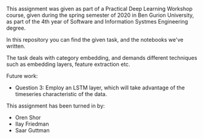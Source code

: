 This assignment was given as part of a Practical Deep Learning Workshop course, given during the spring semester of 2020 in Ben Gurion University,
as part of the 4th year of Software and Information Systmes Engineering degree.

In this repository you can find the given task, and the notebooks we've written.

The task deals with category embedding, and demands different techniques such as embedding layers, feature extraction etc.

Future work:
  * Question 3: Employ an LSTM layer, which will take advantage of the timeseries characteristic of the data.


This assignment has been turned in by:

  * Oren Shor
  * Ilay Friedman
  * Saar Guttman
